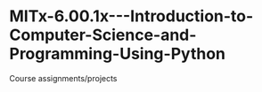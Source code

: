 # MITx-6.00.1x---Introduction-to-Computer-Science-and-Programming-Using-Python
Course assignments/projects
